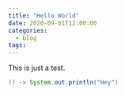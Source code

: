 ```yaml
---
title: "Hello World"
date: 2020-09-01T12:00:00
categories:
  - blog
tags:
---
```


This is just a test.

```java
() -> System.out.println("Hey")
```

